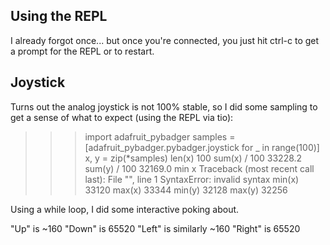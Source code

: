 ## Using the REPL

I already forgot once... but once you're connected, you just hit ctrl-c to get a prompt for the REPL or to restart.

## Joystick

Turns out the analog joystick is not 100% stable, so I did some sampling to get a sense of what to expect (using the
REPL via tio):

>>> import adafruit_pybadger
>>> samples = [adafruit_pybadger.pybadger.joystick for _ in range(100)]
>>> x, y = zip(*samples)
>>> len(x)
100
>>> sum(x) / 100
33228.2
>>> sum(y) / 100
32169.0
>>> min x
Traceback (most recent call last):
  File "<stdin>", line 1
SyntaxError: invalid syntax
>>> min(x)
33120
>>> max(x)
33344
>>> min(y)
32128
>>> max(y)
32256

Using a while loop, I did some interactive poking about.

"Up" is ~160
"Down" is 65520
"Left" is similarly ~160
"Right" is 65520
